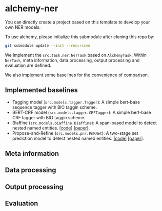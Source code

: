# alchemy-ner

You can directly create a project based on this template to develop your own NER models.

To use alchemy, please initialize this submodule after cloning this repo by:

```bash
git submodule update --init --recursive
```

We implement the `src.task.ner.NerTask` based on `AlchemyTask`.
Within `NerTask`, meta information, data processing, output processing and evaluation are defined.

We also implement some baselines for the convenience of comparison.

## Implemented baselines

* Tagging model (`src.models.tagger.Tagger`): A simple bert-base sequence tagger with BIO taggin scheme.
* BERT-CRF model (`src.models.tagger.CRFTagger`): A simple bert-base CRF tagger with BIO taggin scheme.
* Biaffine (`src.models.biaffine.Biaffine`): A span-based model to detect nested named entities. [[code]](https://github.com/juntaoy/biaffine-ner) [[paper]](https://aclanthology.org/2020.acl-main.577).
* Propose-and-Refine (`src.models.pnr.PnRNet`): A two-stage set prediction model to detect nested named entities. [[code]](https://github.com/XiPotatonium/pnr) [[paper]](https://www.ijcai.org/proceedings/2022/613).

## Meta information

## Data processing

## Output processing

## Evaluation
